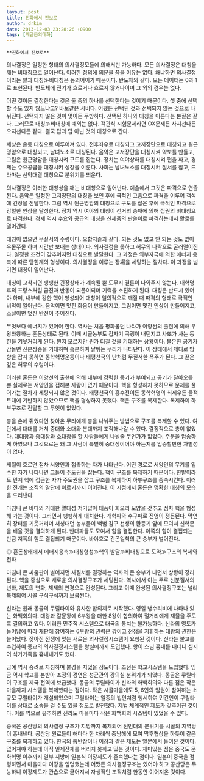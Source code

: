 ```yaml
---
layout: post
title: 진화에서 진보로
author: drkim
date: 2013-12-03 23:28:26 +0900
tags: [깨달음의대화]
---
```

  


 

    **진화에서 진보로**

  


의사결정은 일정한 형태의 의사결정모듈에 의해서만 가능하다. 모든 의사결정은 대칭을 깨는 비대칭으로 일어난다. 이러한 정의에 의문을 품을 이유는 없다. 왜냐하면 의사결정이라는 말과 대칭≫비대칭은 동의어이기 때문이다. 반도체와 같다. 모든 데이터는 0과 1로 표현된다. 반도체에 전기가 흐르거나 흐르지 않거나이며 그 외의 경우는 없다. 

  


어떤 것이든 결정한다는 것은 둘 중의 하나를 선택한다는 것이기 때문이다. 셋 중에 선택할 수도 있지 않느냐고? 바보같은 시비다. 어쨌든 선택된 것과 선택되지 않는 것으로 나눠진다. 선택되지 않은 것이 몇이든 무방하다. 선택된 하나와 대칭을 이룬다는 본질은 같다. 그러므로 대칭≫비대칭에 예외는 없다. 객관식 시험문제라면 OX문제든 사지선다든 오지선다든 같다. 결국 답과 답 아닌 것의 대칭으로 간다. 

  


세상은 온통 대칭으로 이루어져 있다. 전후좌우로 대칭되고 고저장단으로 대칭되고 원근명암으로 대칭되고, 남녀노소로 대칭된다. 음악은 고저장단을 대칭시켜 악보를 만들고, 그림은 원근명암을 대칭시켜 구도를 잡는다. 정치는 여야상하를 대칭시켜 편을 짜고, 경제는 수요공급을 대칭시켜 성장을 이룬다. 사회는 남녀노소를 대칭시켜 질서를 잡고, 드라마는 선악대결 대칭으로 분위기를 띄운다.

  


의사결정은 이러한 대칭성을 깨는 비대칭으로 일어난다. 예술에서 그것은 파격으로 연출된다. 음악은 일정한 고저장단의 대칭을 보인 후에 극적인 고음으로 파격을 이루어 객석에 긴장을 전달한다. 그림 역시 원근명암의 대칭으로 구도를 잡은 후에 극적인 파격으로 강렬한 인상을 달성한다. 정치 역시 여야의 대칭이 선거의 승패에 의해 집권의 비대칭으로 파격한다. 경제 역시 수요와 공급의 대칭을 신제품의 판쓸이로 파격하는데서 활로를 열어간다. 

  


대칭이 없으면 무질서의 수렁이다. 오합지졸과 같다. 되는 것도 없고 안 되는 것도 없이 우물쭈물 하며 시간만 보내는 상태이다. 의사결정을 못하고 허무의 나락으로 굴러떨어진다. 일정한 조건이 갖추어지면 대칭으로 발달한다. 그 과정은 외부자극에 의한 에너지 응축에 따른 닫힌계의 형성이다. 의사결정을 이루는 장場을 세팅하는 절차다. 이 과정을 넘기면 대칭이 일어난다.

  


대칭이 교착되면 팽팽한 긴장상태가 계속될 뿐 도무지 결론이 나와주지 않는다. 대혁명 후의 프랑스처럼 급진과 반동이 되풀이되며 기력을 소진하게 된다. 대칭은 반드시 있어야 하며, 내부에 강한 핵이 형성되어 대칭이 일의적으로 깨질 때 파격의 형태로 극적인 비약이 일어난다. 음악이면 멋진 화음이 만들어지고, 그림이면 멋진 인상이 만들어지고, 소설이면 멋진 반전이 주어진다. 

  


무엇보다 에너지가 있어야 한다. 역사는 처음 평화롭던 나라가 이양선의 출현에 의해 우왕좌왕하는 혼돈상태로 된다. 이때 시골농부도 갑자기 곡괭이 내던지고 사또가 사는 동헌을 기웃거리게 된다. 뭔지 모르지만 뭔가 터질 것을 기대하는 상황이다. 불온한 공기가 감돌면 신분상승을 기대하며 흥분하여 날뛰는 무리가 나타난다. 이 상태에서 제대로 방향을 잡지 못하면 동학혁명운동이나 태평천국의 난처럼 무질서한 폭주가 된다. 그 끝은 깊은 허무의 수렁이다. 

  


이러한 혼돈은 이양선의 출현에 의해 내부에 강력한 동기가 부여되고 공기가 달아오를 뿐 실제로는 서양인을 접해본 사람이 없기 때문이다. 핵을 형성하지 못하므로 문제를 풀어가는 절차가 세팅되지 않은 것이다. 태평천국의 홍수전이든 동학혁명의 최제우든 물적토대에 기반하지 않았으므로 핵을 형성하지 못했다. 핵은 구조를 복제한다. 복제하여 하부구조로 전달할 그 무엇이 없었다.

  


총을 손에 쥐었다면 찾아온 무리에게 총을 나눠주는 방법으로 구조를 복제할 수 있다. 여단에서 대대를 거쳐 중대와 소대와 분대까지 조직해나갈 수 있다. 결정적으로 총이 없었다. 대대장과 중대장과 소대장을 할 사람들에게 나눠줄 무언가가 없었다. 주문을 암송하게 하였으나 그것으로는 왜 그 사람이 특별히 중대장이어야 하는지를 입증할만한 차별성이 없다.

  


세월이 흐르면 점차 서양인과 접촉하는 자가 나타난다. 어떤 경로로 서양인의 무기를 입수한 자가 나타나면 그들이 주도권을 잡는다. 핵이 구조를 복제하기 때문이다. 한발이라도 먼저 핵에 접근한 자가 주도권을 잡고 구조를 복제하여 하부구조를 종속시킨다. 이러한 전개는 조직의 말단에 이르기까지 이어진다. 이 지점에서 혼돈은 명확한 대칭의 모습을 드러낸다. 

  


마침내 큰 바다의 거대한 열대성 저기압이 태풍이 회오리 모양을 갖추고 점차 핵을 형성해 가는 것이다. 그러면서 팽팽하게 대치한다. 개혁파와 수구파로 진영이 정돈된다. 막연히 장터를 기웃거리며 서성대던 농부들이 백범 김구 선생의 환등기 앞에 모여서 신학문을 배울 것을 결의하게 된다. 반대파들도 모여서 힘을 결집한다. 이쪽의 힘이 결집되는 만큼 저쪽의 힘도 결집되기 때문이다. 바야흐로 건곤일척의 큰 승부가 벌어진다.

  


◎ 혼돈상태에서 에너지응축≫대칭형성≫핵의 발달≫비대칭으로 도약≫구조의 복제와 전파

  


마침내 큰 싸움판이 벌어지면 새질서를 결정하는 역사의 큰 승부가 나면서 상황이 정리된다. 핵을 중심으로 새로운 의사결정구조가 세팅된다. 역사에서 이는 주로 신분질서의 변화, 제도의 변화, 체제의 변경으로 완성된다. 그리고 이때 완성된 의사결정구조는 널리 복제되어 시골 구석구석까지 보급된다. 

  


신라는 원래 몽골의 쿠릴타이와 유사한 합의제로 시작했다. 영일 냉수리비에 나타나 있는 화백회의다. 대왕과 갈문왕에 6부왕을 더한 8왕이 합의하여 절거리에게 재물을 주도록 결의하고 있다. 이러한 민주적 시스템으로 대국의 통치는 불가능하다. 신라의 영토가 늘어남에 따라 재판에 참여하는 6부왕의 권력은 깎이고 전쟁을 지휘하는 대왕의 권한은 늘어났다. 잦아진 전쟁에 맞는 새로운 의사결정시스템이 요청된 것이다. 신라는 불교를 수입하여 종교의 의사결정시스템을 왕실에까지 도입했다. 왕이 스님 흉내를 내더니 심지어 석가가족을 흉내내기도 했다. 

  


궁예 역시 승려로 자칭하며 불경을 지었을 정도이다. 조선은 학교시스템을 도입했다. 임금 역시 학교를 본받아 조정의 경연은 성균관의 강의실 분위기가 되었다. 몽골은 쿠릴타이 구조를 제국 전역에 보급했다. 몽골의 쿠릴타이가 신라의 화백회의와 다른 점은 작은 마을까지 시스템을 복제했다는 점이다. 작은 시골마을에도 5, 6인의 임원이 참여하는 소규모 쿠릴타이가 개설되었으며 쿠릴타이는 일종의 법인처럼 행세하여 민간인이 쿠릴타이를 상대로 소송을 걸 수도 있을 정도로 발전했다. 제법 체계적인 제도가 갖추어진 것이다. 이를 역으로 유추하면 신라도 마을마다 작은 화백회의 시스템이 있었을 수 있다. 

  


중국은 공산당의 의사결정 구조가 지방까지 복제되어 전인대의 분위기를 시골의 지역당이 흉내낸다. 공산당 원로들이 해마다 한 차례씩 중남해에 모여 막후협상을 하듯이 같은 구조를 복제하고 있다. 한국의 통반장이나 이장과 같은 제도는 일본에서 들여온 것이다. 없어져야 하는데 아직 일제잔재를 버리지 못하고 있는 것이다. 재미있는 점은 중국도 문화혁명 이후까지 일부 지방에 일본식 이장제도가 존속했다는 점이다. 일본이 중국을 점령하면서 마을마다 이장을 임명했는데 어쨌든 의사결정구조는 있어야 하고 공산당은 무능하니 이장제도가 관습으로 굳어져서 자생적인 조직처럼 한동안 이어져온 것이다.
